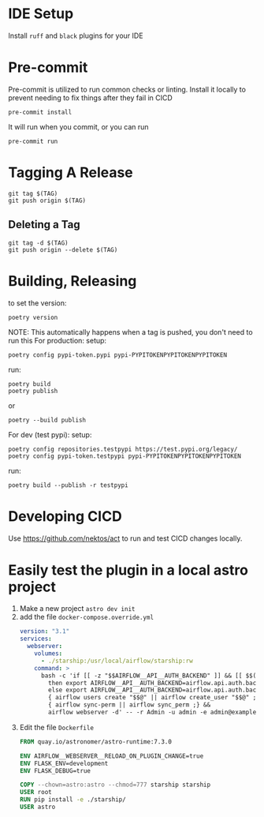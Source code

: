 # IDE Setup
Install `ruff` and `black` plugins for your IDE

# Pre-commit
Pre-commit is utilized to run common checks or linting.
Install it locally to prevent needing to fix things after they fail in CICD
```shell
pre-commit install
```
It will run when you commit, or you can run
```shell
pre-commit run
```

# Tagging A Release
```
git tag $(TAG)
git push origin $(TAG)
```

## Deleting a Tag
```
git tag -d $(TAG)
git push origin --delete $(TAG)
```

# Building, Releasing
to set the version:
```
poetry version
```

NOTE: This automatically happens when a tag is pushed, you don't need to run this
For production:
setup:
```shell
poetry config pypi-token.pypi pypi-PYPITOKENPYPITOKENPYPITOKEN
```

run:
```shell
poetry build
poetry publish
```
or
```shell
poetry --build publish
```

For dev (test pypi):
setup:
```shell
poetry config repositories.testpypi https://test.pypi.org/legacy/
poetry config pypi-token.testpypi pypi-PYPITOKENPYPITOKENPYPITOKEN
```
run:
```shell
poetry build --publish -r testpypi
```

# Developing CICD
Use https://github.com/nektos/act to run and test CICD changes locally.

# Easily test the plugin in a local astro project
1. Make a new project `astro dev init`
2. add the file `docker-compose.override.yml`
    ```yaml
    version: "3.1"
    services:
      webserver:
        volumes:
          - ./starship:/usr/local/airflow/starship:rw
        command: >
          bash -c 'if [[ -z "$$AIRFLOW__API__AUTH_BACKEND" ]] && [[ $$(pip show -f apache-airflow | grep basic_auth.py) ]];
            then export AIRFLOW__API__AUTH_BACKEND=airflow.api.auth.backend.basic_auth ;
            else export AIRFLOW__API__AUTH_BACKEND=airflow.api.auth.backend.default ; fi &&
            { airflow users create "$$@" || airflow create_user "$$@" ; } &&
            { airflow sync-perm || airflow sync_perm ;} &&
            airflow webserver -d' -- -r Admin -u admin -e admin@example.com -f admin -l user -p admin
    ```
3. Edit the file `Dockerfile`
    ```Dockerfile
    FROM quay.io/astronomer/astro-runtime:7.3.0

    ENV AIRFLOW__WEBSERVER__RELOAD_ON_PLUGIN_CHANGE=true
    ENV FLASK_ENV=development
    ENV FLASK_DEBUG=true

    COPY --chown=astro:astro --chmod=777 starship starship
    USER root
    RUN pip install -e ./starship/
    USER astro
    ```
